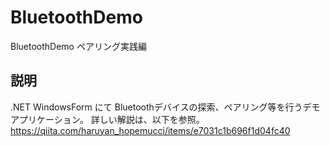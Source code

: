 # BluetoothDemo
BluetoothDemo ペアリング実践編

## 説明
.NET WindowsForm にて Bluetoothデバイスの探索、ペアリング等を行うデモアプリケーション。
詳しい解説は、以下を参照。
https://qiita.com/haruyan_hopemucci/items/e7031c1b696f1d04fc40
